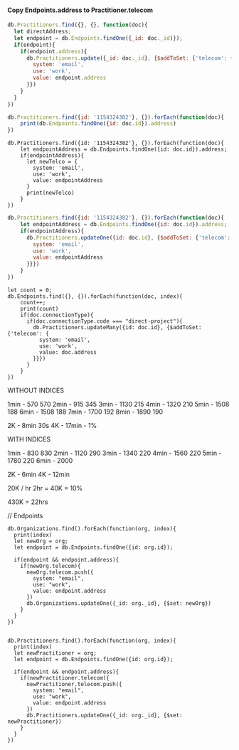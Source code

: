 
#### Copy Endpoints.address to Practitioner.telecom

```js
db.Practitioners.find({}, {}, function(doc){
  let directAddress;
  let endpoint = db.Endpoints.findOne({_id: doc._id)});
  if(endpoint){
    if(endpoint.address){
      db.Practitioners.update({_id: doc._id}, {$addToSet: {'telecom': {
        system: 'email',
        use: 'work',
        value: endpoint.address
      }})  
    }
  }
})
```


```js
db.Practitioners.find({id: '1154324382'}, {}).forEach(function(doc){
    print(db.Endpoints.findOne({id: doc.id}).address)
})
```

```
db.Practitioners.find({id: '1154324382'}, {}).forEach(function(doc){
    let endpointAddress = db.Endpoints.findOne({id: doc.id}).address;
    if(endpointAddress){
      let newTelco = {
        system: 'email',
        use: 'work',
        value: endpointAddress
      }
      print(newTelco)
    }
})
```

```js
db.Practitioners.find({id: '1154324382'}, {}).forEach(function(doc){
    let endpointAddress = db.Endpoints.findOne({id: doc.id}).address;
    if(endpointAddress){
      db.Practitioners.updateOne({id: doc.id}, {$addToSet: {'telecom': {
        system: 'email',
        use: 'work',
        value: endpointAddress
      }}})
    }
})
```


```
let count = 0;
db.Endpoints.find({}, {}).forEach(function(doc, index){
    count++;
    print(count)
    if(doc.connectionType){
      if(doc.connectionType.code === "direct-project"){
        db.Practitioners.updateMany({id: doc.id}, {$addToSet: {'telecom': {
          system: 'email',
          use: 'work',
          value: doc.address
        }}})
      }
    }
})
```

WITHOUT INDICES

1min - 570  570
2min - 915  345
3min - 1130 215
4min - 1320 210
5min - 1508 188
6min - 1508 188
7min - 1700 192
8min - 1890 190

2K - 8min 30s 
4K - 17min - 1%

WITH INDICES

1min - 830   830
2min - 1120  290
3min - 1340  220
4min - 1560  220
5min - 1780  220
6min - 2000  

2K - 6min
4K - 12min

20K / hr
2hr = 40K = 10%

430K = 22hrs




// Endpoints
```
db.Organizations.find().forEach(function(org, index){
  print(index)
  let newOrg = org;
  let endpoint = db.Endpoints.findOne({id: org.id});

  if(endpoint && endpoint.address){
    if(newOrg.telecom){
      newOrg.telecom.push({
        system: "email",
        use: "work",
        value: endpoint.address
      })
      db.Organizations.updateOne({_id: org._id}, {$set: newOrg})
    }
  }
})


db.Practitioners.find().forEach(function(org, index){
  print(index)
  let newPractitioner = org;
  let endpoint = db.Endpoints.findOne({id: org.id});

  if(endpoint && endpoint.address){
    if(newPractitioner.telecom){
      newPractitioner.telecom.push({
        system: "email",
        use: "work",
        value: endpoint.address
      })
      db.Practitioners.updateOne({_id: org._id}, {$set: newPractitioner})
    }
  }
})
```